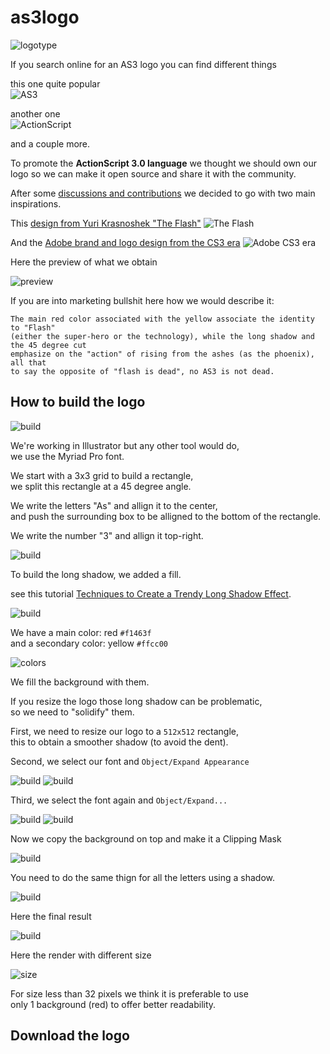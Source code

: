 as3logo
=======

![logotype](img/logotype.png)

If you search online for an AS3 logo you can find different things

this one quite popular  
![AS3](img/old_AS3.png)

another one  
![ActionScript](img/old_ActionScript.jpg)

and a couple more.


To promote the **ActionScript 3.0 language** we thought we should own our logo so we can make it open source and share it with the community.

After some [discussions and contributions](https://github.com/as3lang/www.as3lang.org/issues/2) we decided to go with two main inspirations.

This [design from Yuri Krasnoshek "The Flash"](https://www.behance.net/gallery/24661125/Flash-Flat-Free)
![The Flash](img/TheFlash.png)

And the [Adobe brand and logo design from the CS3 era](http://veerle-v2.duoh.com/blog/comments/the_new_adobe_icons_and_branding/)
![Adobe CS3 era](img/Adobe_CS3_era.jpg)


Here the preview of what we obtain

![preview](img/as3lang_logotype.png)


If you are into marketing bullshit here how we would describe it:

    The main red color associated with the yellow associate the identity to "Flash"
    (either the super-hero or the technology), while the long shadow and the 45 degree cut
    emphasize on the "action" of rising from the ashes (as the phoenix), all that
    to say the opposite of "flash is dead", no AS3 is not dead.


How to build the logo
---------------------

![build](img/build.png)

We're working in Illustrator but any other tool would do,  
we use the Myriad Pro font.


We start with a 3x3 grid to build a rectangle,  
we split this rectangle at a 45 degree angle.

We write the letters "As" and allign it to the center,  
and push the surrounding box to be alligned to the bottom of the rectangle.

We write the number "3" and allign it top-right.

![build](img/build_01.png)

To build the long shadow, we added a fill.

see this tutorial [Techniques to Create a Trendy Long Shadow Effect](http://design.tutsplus.com/tutorials/quick-tip-techniques-to-create-a-trendy-long-shadow-effect--vector-14473).


![build](img/build_02.png)

We have a main color: red `#f1463f`  
and a secondary color: yellow `#ffcc00`

![colors](img/colors.png)

We fill the background with them.


If you resize the logo those long shadow can be problematic,  
so we need to "solidify" them.

First, we need to resize our logo to a `512x512` rectangle,  
this to obtain a smoother shadow (to avoid the dent).

Second, we select our font and `Object/Expand Appearance`

![build](img/build_03.png)
![build](img/build_04.png)

Third, we select the font again and `Object/Expand...`

![build](img/build_05.png)
![build](img/build_06.png)

Now we copy the background on top and make it a Clipping Mask

![build](img/build_07.png)

You need to do the same thign for all the letters using a shadow.

![build](img/build_08.png)

Here the final result

![build](img/build_09.png)


Here the render with different size

![size](img/size.png)

For size less than 32 pixels we think it is preferable to use  
only 1 background (red) to offer better readability.


Download the logo
-----------------






